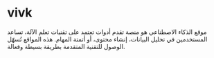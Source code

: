 # vivk
موقع الذكاء الاصطناعي هو منصة تقدم أدوات تعتمد على تقنيات تعلم الآلة، تساعد المستخدمين في تحليل البيانات، إنشاء محتوى، أو أتمتة المهام. هذه المواقع تُسهّل الوصول للتقنية المتقدمة بطريقة بسيطة وفعالة.
